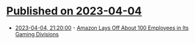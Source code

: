# [Published on 2023-04-04](index.md)

* [2023-04-04, 21:20:00](https://slashdot.org/story/23/04/04/1918258/amazon-lays-off-about-100-employees-in-its-gaming-divisions?utm_source=rss1.0mainlinkanon&utm_medium=feed) - [Amazon Lays Off About 100 Employees in Its Gaming Divisions](https://slashdot.org/story/23/04/04/1918258/amazon-lays-off-about-100-employees-in-its-gaming-divisions?utm_source=rss1.0mainlinkanon&utm_medium=feed)
